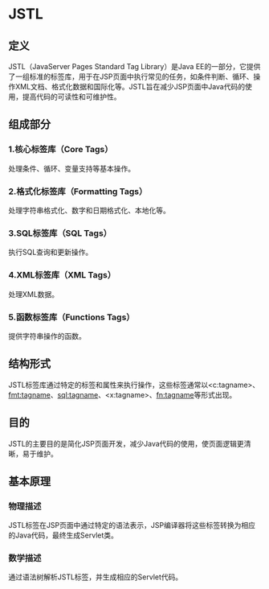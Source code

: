 # JSTL

## 定义

JSTL（JavaServer Pages Standard Tag Library）是Java EE的一部分，它提供了一组标准的标签库，用于在JSP页面中执行常见的任务，如条件判断、循环、操作XML文档、格式化数据和国际化等。JSTL旨在减少JSP页面中Java代码的使用，提高代码的可读性和可维护性。

## 组成部分

### 1.核心标签库（Core Tags）

处理条件、循环、变量支持等基本操作。

### 2.格式化标签库（Formatting Tags）

处理字符串格式化、数字和日期格式化、本地化等。

### 3.SQL标签库（SQL Tags）

执行SQL查询和更新操作。

### 4.XML标签库（XML Tags）

处理XML数据。

### 5.函数标签库（Functions Tags）

提供字符串操作的函数。

## 结构形式

JSTL标签库通过特定的标签和属性来执行操作，这些标签通常以<c:tagname>、<fmt:tagname>、<sql:tagname>、<x:tagname>、<fn:tagname>等形式出现。

## 目的

JSTL的主要目的是简化JSP页面开发，减少Java代码的使用，使页面逻辑更清晰，易于维护。

## 基本原理

### 物理描述

JSTL标签在JSP页面中通过特定的语法表示，JSP编译器将这些标签转换为相应的Java代码，最终生成Servlet类。

### 数学描述

通过语法树解析JSTL标签，并生成相应的Servlet代码。